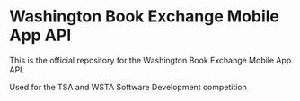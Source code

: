 <H1> Washington Book Exchange Mobile App API </H1>
<P>This is the official repository for the Washington Book Exchange Mobile App API.</p>
<P>Used for the TSA and WSTA Software Development competition</P>
